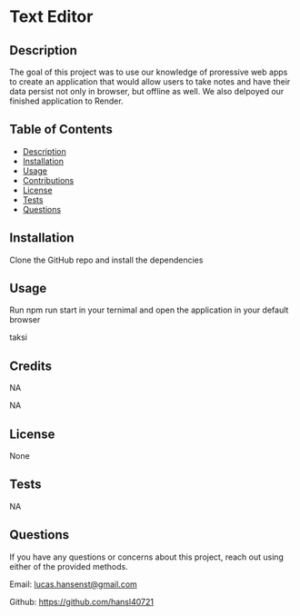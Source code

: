 # Text Editor

  

  ## Description

  The goal of this project was to use our knowledge of proressive web apps to create an application that would allow users to take notes and have their data persist not only in browser, but offline as well. We also delpoyed our finished application to Render.

  ## Table of Contents

  - [Description](#description)
  - [Installation](#installation)
  - [Usage](#usage)
  - [Contributions](#credits)
  - [License](#license)
  - [Tests](#tests)
  - [Questions](#questions)
  

  ## Installation 

  Clone the GitHub repo and install the dependencies
  
  ## Usage

  Run npm run start in your ternimal and open the application in your default browser

  taksi

  ## Credits 

  NA

  NA

  ## License

  None

  

  ## Tests

  NA

  ## Questions
  If you have any questions or concerns about this project, reach out using either of the provided methods.

  Email: 
  lucas.hansenst@gmail.com

  Github:
  https://github.com/hansl40721
